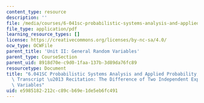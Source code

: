 ```yaml
---
content_type: resource
description: ''
file: /media/courses/6-041sc-probabilistic-systems-analysis-and-applied-probability-fall-2013/e5985182212cc89cb69e1de5eb6fc491_MIT6_041SCF13_The_Difference_of_Two_Independent_Exponential_Random_Variables_300k.pdf
file_type: application/pdf
learning_resource_types: []
license: https://creativecommons.org/licenses/by-nc-sa/4.0/
ocw_type: OCWFile
parent_title: 'Unit II: General Random Variables'
parent_type: CourseSection
parent_uid: 8918d70e-c9d0-1faa-137b-3d89da76fc89
resourcetype: Document
title: "6.041SC Probabilistic Systems Analysis and Applied Probability, Fall 2013\
  \ Transcript \u2013 Recitation: The Difference of Two Independent ExponentialRandom\
  \ Variables"
uid: e5985182-212c-c89c-b69e-1de5eb6fc491
---
```

